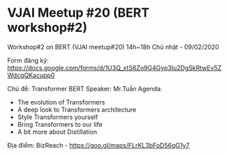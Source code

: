 # VJAI Meetup #20 (BERT workshop#2)
Workshop#2 on BERT (VJAI meetup#20)
14h~18h Chủ nhật - 09/02/2020

Form đăng ký: https://docs.google.com/forms/d/1U3Q_xtS6Zo9G4Gyp3lu2DgSkRtwEv5ZWdcqQKacupp0

Chủ đề: Transformer BERT
Speaker: Mr.Tuấn
Agenda: 
- The evolution of Transformers
- A deep look to Transformers architecture
- Style Transformers yourself 
- Bring Transformers to our life
- A bit more about Distillation

Địa điểm: BizReach - https://goo.gl/maps/FLrKL3bFoD56qG1y7
